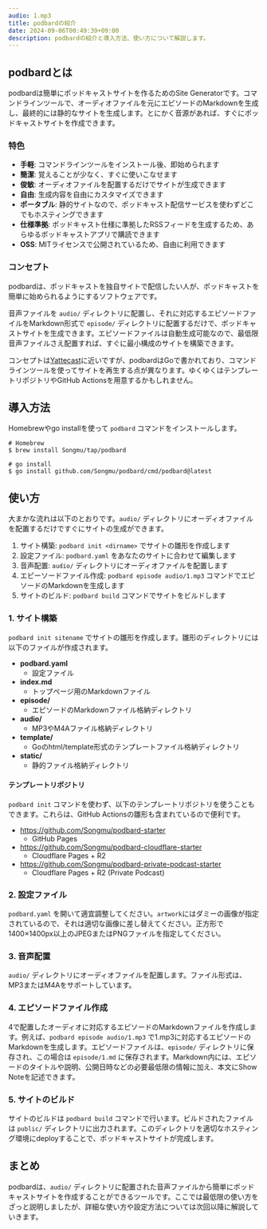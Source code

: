 ```yaml
---
audio: 1.mp3
title: podbardの紹介
date: 2024-09-06T00:49:39+09:00
description: podbardの紹介と導入方法、使い方について解説します。
---
```


## podbardとは
podbardは簡単にポッドキャストサイトを作るためのSite Generatorです。コマンドラインツールで、オーディオファイルを元にエピソードのMarkdownを生成し、最終的には静的なサイトを生成します。とにかく音源があれば、すぐにポッドキャストサイトを作成できます。

### 特色
- **手軽**: コマンドラインツールをインストール後、即始められます
- **簡潔**: 覚えることが少なく、すぐに使いこなせます
- **俊敏**: オーディオファイルを配置するだけでサイトが生成できます
- **自由**: 生成内容を自由にカスタマイズできます
- **ポータブル**: 静的サイトなので、ポッドキャスト配信サービスを使わずどこでもホスティングできます
- **仕様準拠**: ポッドキャスト仕様に準拠したRSSフィードを生成するため、あらゆるポッドキャストアプリで購読できます
- **OSS**: MITライセンスで公開されているため、自由に利用できます

### コンセプト
podbardは、ポッドキャストを独自サイトで配信したい人が、ポッドキャストを簡単に始められるようにするソフトウェアです。

音声ファイルを `audio/` ディレクトリに配置し、それに対応するエピソードファイルをMarkdown形式で `episode/` ディレクトリに配置するだけで、ポッドキャストサイトを生成できます。エピソードファイルは自動生成可能なので、最低限音声ファイルさえ配置すれば、すぐに最小構成のサイトを構築できます。

コンセプトは[Yattecast](https://r7kamura.github.io/yattecast/)に近いですが、podbardはGoで書かれており、コマンドラインツールを使ってサイトを再生する点が異なります。ゆくゆくはテンプレートリポジトリやGitHub Actionsを用意するかもしれません。

## 導入方法

Homebrewやgo installを使って `podbard` コマンドをインストールします。

```console
# Homebrew
$ brew install Songmu/tap/podbard

# go install
$ go install github.com/Songmu/podbard/cmd/podbard@latest
```


## 使い方

大まかな流れは以下のとおりです。`audio/` ディレクトリにオーディオファイルを配置するだけですぐにサイトの生成ができます。

1. サイト構築: `podbard init <dirname>` でサイトの雛形を作成します
2. 設定ファイル: `podbard.yaml` をあなたのサイトに合わせて編集します
3. 音声配置: `audio/` ディレクトリにオーディオファイルを配置します
4. エピーソードファイル作成: `podbard episode audio/1.mp3` コマンドでエピソードのMarkdownを生成します
5. サイトのビルド: `podbard build` コマンドでサイトをビルドします

### 1. サイト構築
`podbard init sitename` でサイトの雛形を作成します。雛形のディレクトリには以下のファイルが作成されます。

- **podbard.yaml**
    - 設定ファイル
- **index.md**
    - トップページ用のMarkdownファイル
- **episode/**
    - エピソードのMarkdownファイル格納ディレクトリ
- **audio/**
    - MP3やM4Aファイル格納ディレクトリ
- **template/**
    - Goのhtml/template形式のテンプレートファイル格納ディレクトリ
- **static/**
    - 静的ファイル格納ディレクトリ

#### テンプレートリポジトリ

`podbard init` コマンドを使わず、以下のテンプレートリポジトリを使うこともできます。これらは、GitHub Actionsの雛形も含まれているので便利です。

- <https://github.com/Songmu/podbard-starter>
    - GitHub Pages
- <https://github.com/Songmu/podbard-cloudflare-starter>
    - Cloudflare Pages + R2
- <https://github.com/Songmu/podbard-private-podcast-starter>
    - Cloudflare Pages + R2 (Private Podcast)

### 2. 設定ファイル
`podbard.yaml` を開いて適宜調整してください。`artwork`にはダミーの画像が指定されているので、それは適切な画像に差し替えてください。正方形で1400×1400px以上のJPEGまたはPNGファイルを指定してください。

### 3. 音声配置
`audio/` ディレクトリにオーディオファイルを配置します。ファイル形式は、MP3またはM4Aをサポートしています。

### 4. エピソードファイル作成
4で配置したオーディオに対応するエピソードのMarkdownファイルを作成します。例えば、`podbard episode audio/1.mp3` で1.mp3に対応するエピソードのMarkdownを生成します。エピソードファイルは、`episode/` ディレクトリに保存され、この場合は `episode/1.md` に保存されます。Markdown内には、エピソードのタイトルや説明、公開日時などの必要最低限の情報に加え、本文にShow Noteを記述できます。

### 5. サイトのビルド
サイトのビルドは `podbard build` コマンドで行います。ビルドされたファイルは `public/` ディレクトリに出力されます。このディレクトリを適切なホスティング環境にdeployすることで、ポッドキャストサイトが完成します。

## まとめ
podbardは、`audio/` ディレクトリに配置された音声ファイルから簡単にポッドキャストサイトを作成することができるツールです。ここでは最低限の使い方をざっと説明しましたが、詳細な使い方や設定方法については次回以降に解説していきます。
